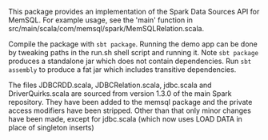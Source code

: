 This package provides an implementation of the Spark Data Sources API
for MemSQL. For example usage, see the 'main' function in
src/main/scala/com/memsql/spark/MemSQLRelation.scala.

Compile the package with `sbt package`. Running the demo app can be done by
tweaking paths in the run.sh shell script and running it.  Note `sbt package`
produces a standalone jar which does not contain dependencies. Run `sbt
assembly` to produce a fat jar which includes transitive dependencies.

The files JDBCRDD.scala, JDBCRelation.scala, jdbc.scala and DriverQuirks.scala
are sourced from version 1.3.0 of the main Spark repository. They have been
added to the memsql package and the private access modifiers have been
stripped. Other than that only minor changes have been made, except for
jdbc.scala (which now uses LOAD DATA in place of singleton inserts)
